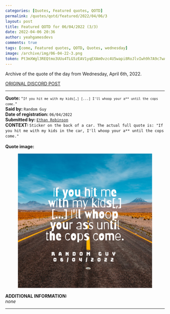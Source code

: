 ```yaml
---
categories: [Quotes, Featured quotes, QOTD]
permalink: /quotes/qotd/featured/2022/04/06/3
layout: post
title: Featured QOTD for 06/04/2022 (3/3)
date: 2022-04-06 20:36
author: yeahgamesdevs
comments: true
tags: [come, Featured quotes, QOTD, Quotes, wednesday]
image: /archive/img/06-04-22-3.png
token: Pt3mXWgl3REQtmo3UUu4TLG5zEAV1yqEXAm0vzc4U5wapi8RoJlvIwh9h7A9c7wAybH2YodSvAnCk0eNUU04AkZ9czqwkX1WXDbpr7UzbaQYvXuPOfUFeFwgROZMC9p9ojOywZF90But
---
```

<!-- wp:paragraph -->
<p>Archive of the quote of the day from Wednesday, April 6th, 2022. </p>
<!-- /wp:paragraph -->

<!-- wp:buttons {"layout":{"type":"flex","justifyContent":"left"}} -->
<div class="wp-block-buttons"><!-- wp:button {"textColor":"vivid-cyan-blue","align":"center","style":{"border":{"radius":"18px"}},"className":"is-style-fill"} -->
<div class="wp-block-button aligncenter is-style-fill"><a class="wp-block-button__link has-vivid-cyan-blue-color has-text-color" href="https://discord.com/channels/887052880782176266/958100064079839303/961404679038849115" style="border-radius:18px;">ORIGINAL DISCORD POST</a></div>
<!-- /wp:button --></div>
<!-- /wp:buttons -->

<!-- wp:separator {"align":"center","className":"is-style-wide"} -->
<hr class="wp-block-separator aligncenter has-alpha-channel-opacity is-style-wide" />
<!-- /wp:separator -->

<!-- wp:paragraph -->
<p><strong>Quote: </strong><code>"<code>If you hit me with my kids[,] [...] I'll whoop your a** until the cops come.</code>"</code><br><strong>Said by: </strong><code>Random Guy</code><br><strong>Date of registration: </strong><code>06/04/2022</code> <br><strong>Submitted by: </strong><code><a href="https://yeaharchives.wordpress.com/2022/04/05/ethan-robinson/">Ethan Robinson</a></code><br><strong>CONTEXT: </strong><code>Sticker on the back of a car. The actual full quote is: "If you hit me with my kids in the car, I'll whoop your a** until the cops come."</code><br><br><strong>Quote image:</strong></p>
<!-- /wp:paragraph -->

<!-- wp:image {"sizeSlug":"large","linkDestination":"none"} -->
<figure class="wp-block-image size-large"><img src="/archive/img/06-04-22-3.png" alt="" /></figure>
<!-- /wp:image -->

<!-- wp:paragraph -->
<p><strong>ADDITIONAL INFORMATION:</strong><br><em>none</em></p>
<!-- /wp:paragraph -->

<!-- wp:separator {"className":"is-style-wide"} -->
<hr class="wp-block-separator has-alpha-channel-opacity is-style-wide" />
<!-- /wp:separator -->
